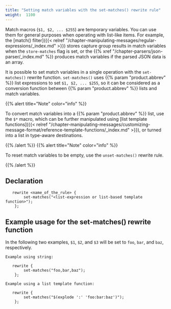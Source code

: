 ```yaml
---
title: "Setting match variables with the set-matches() rewrite rule"
weight:  1100
---
```

<!-- DISCLAIMER: This file is based on the syslog-ng Open Source Edition documentation https://github.com/balabit/syslog-ng-ose-guides/commit/2f4a52ee61d1ea9ad27cb4f3168b95408fddfdf2 and is used under the terms of The syslog-ng Open Source Edition Documentation License. The file has been modified by Axoflow. -->

Match macros (`$1, $2, ... $255`) are temporary variables. You can use them for general purposes when operating with list-like items. For example, the [match() filter]({{< relref "/chapter-manipulating-messages/regular-expressions/_index.md" >}}) stores capture group results in match variables when the `store-matches` flag is set, or the {{% xref "/chapter-parsers/json-parser/_index.md" %}} produces match variables if the parsed JSON data is an array.

It is possible to set match variables in a single operation with the `set-matches()` rewrite function. `set-matches()` uses {{% param "product.abbrev" %}} list expressions to set `$1, $2, ... $255`, so it can be considered as a conversion function between {{% param "product.abbrev" %}} lists and match variables.

{{% alert title="Note" color="info" %}}

To convert match variables into a {{% param "product.abbrev" %}} list, use the `$*` macro, which can be further manipulated using [list template functions]({{< relref "/chapter-manipulating-messages/customizing-message-format/reference-template-functions/_index.md" >}}), or turned into a list in type-aware destinations.

{{% /alert %}} {{% alert title="Note" color="info" %}}

To reset match variables to be empty, use the `unset-matches()` rewrite rule.

{{% /alert %}}


## Declaration

```shell
   rewrite <name_of_the_rule> {
        set-matches("<list-expression or list-based template function>");
    };
```



## Example usage for the set-matches() rewrite function

In the following two examples, `$1`, `$2`, and `$3` will be set to `foo`, `bar`, and `baz`, respectively.

`Example using string:`

```shell
   rewrite {
        set-matches("foo,bar,baz");
    };
```

`Example using a list template function:`

```shell
   rewrite {
        set-matches("$(explode ':' 'foo:bar:baz')");
    };
```

